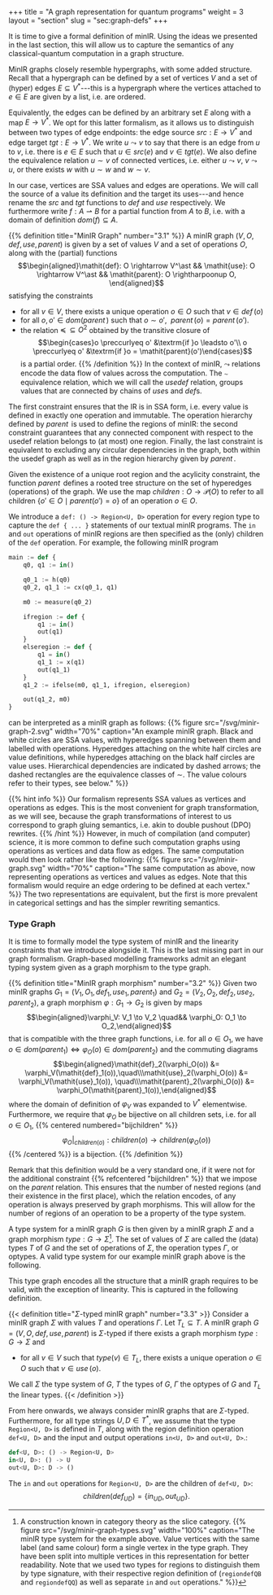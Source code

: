 +++
title = "A graph representation for quantum programs"
weight = 3
layout = "section"
slug = "sec:graph-defs"
+++

It is time to give a formal definition of minIR.
Using the ideas we presented in the last section, this will allow us
to capture the semantics of any classical-quantum
computation in a graph structure.

MinIR graphs closely resemble hypergraphs, with some added structure. Recall
that a hypergraph can be defined by a set of vertices $V$ and a set of
(hyper) edges $E \subseteq V^\ast$---this is a hypergraph where the vertices attached
to $e \in E$ are given by a list, i.e. are ordered.

Equivalently, the edges can be defined by an arbitrary set $E$ along with
a map $E \to V^\ast$.
We opt for this latter formalism, as it allows us to distinguish between two types
of edge endpoints: the edge source $\mathit{src}: E \rightarrow V^\ast$
and edge target $\mathit{tgt}: E \rightarrow V^\ast$.
We write $u \leadsto v$ to say that there is an edge from $u$ to $v$, i.e. there is
$e \in E$ such that $u \in src(e)$ and $v \in tgt(e)$.
We also define the equivalence relation $u \sim v$ of connected vertices,
i.e. either $u \leadsto v$, $v \leadsto u$,
or there exists $w$ with $u \sim w$ and $w \sim v$.

In our case, vertices are SSA values and edges are operations. We will
call the source of a value its definition and the target its uses---and hence
rename the $\mathit{src}$ and $\mathit{tgt}$ functions to $\mathit{def}$
and $\mathit{use}$ respectively.
We furthermore write $f: A \rightharpoonup B$ for a partial function from $A$ to
$B$, i.e. with a domain of definition $dom(f) \subseteq A$.

{{% definition title="MinIR Graph" number="3.1" %}}
A minIR graph $(V, O, \mathit{def}, \mathit{use}, \mathit{parent})$
is given by a set of values $V$ and a set of operations $O$,
along with the (partial) functions
$$\begin{aligned}\mathit{def}: O \rightarrow V^\ast && \mathit{use}: O \rightarrow V^\ast && \mathit{parent}: O \rightharpoonup O, \end{aligned}$$
satisfying the constraints
- for all $v \in V$, there exists a unique operation $o \in O$ such that $v \in \mathit{def}\,(o)$
- for all $o, o' \in dom(\mathit{parent}\,)$ such that $o \sim o'$, $\ \mathit{parent}\,(o) = \mathit{parent}\,(o')$.
- the relation $\preccurlyeq \, \subseteq O^2$ obtained by the transitive closure of
$$\begin{cases}o \preccurlyeq o' &\textrm{if }o \leadsto o'\\ o \preccurlyeq o' &\textrm{if }o = \mathit{parent}(o')\end{cases}$$
is a partial order.
{{% /definition %}}
In the context of minIR, $\leadsto$ relations encode the data flow of values
across the computation. The $\sim$ equivalence relation, which we will call
the _usedef_ relation, groups values that are connected
by chains of $\mathit{use}$s and $\mathit{def}$s.

The first constraint ensures that the IR is in SSA form, i.e. every value is
defined in exactly one operation and immutable.
The operation hierarchy defined by $\mathit{parent}\,$ is used to define
the regions of minIR:
the second constraint guarantees that any connected component with respect
to the usedef relation belongs to (at most) one region.
Finally, the last constraint is equivalent to excluding any circular dependencies
in the graph, both within the usedef graph as well as in the region
hierarchy given by $\mathit{parent}\,$.

Given the existence of a unique root region and the acylicity constraint,
the function $\mathit{parent}\,$ defines a rooted tree structure on the set of
hyperedges (operations) of the graph.
We use the map $\mathit{children}: O \to \mathcal{P}(O)$ to refer to all
children $\{o' \in O \mid parent(o') = o\}$ of an operation $o \in O$.

We introduce a `def: () -> Region<U, D>` operation for every region
type to capture the `def { ... }` statements of our textual minIR programs.
The `in` and `out` operations of minIR regions are then specified as the
(only) children of the `def` operation.
For example, the following minIR program
```python
main := def {
    q0, q1 := in()

    q0_1 := h(q0)
    q0_2, q1_1 := cx(q0_1, q1)

    m0 := measure(q0_2)

    ifregion := def {
        q1 := in()
        out(q1)
    }
    elseregion := def {
        q1 = in()
        q1_1 := x(q1)
        out(q1_1)
    }
    q1_2 := ifelse(m0, q1_1, ifregion, elseregion)

    out(q1_2, m0)
}
```
can be interpreted as a minIR graph as follows:
{{% figure src="/svg/minir-graph-2.svg" width="70%" caption="An example minIR graph. Black and white circles are SSA values, with hyperedges spanning between them and labelled with operations. Hyperedges attaching on the white half circles are value definitions, while hyperedges attaching on the black half circles are value uses. Hierarchical dependencies are indicated by dashed arrows; the dashed rectangles are the equivalence classes of $\sim$. The value colours refer to their types, see below." %}}

{{% hint info %}}
Our formalism represents SSA values as vertices and operations as edges.
This is the most convenient for graph transformation, as we will see, because
the graph transformations of interest to us correspond to graph gluing semantics,
i.e. akin to double pushout (DPO) rewrites.
{{% /hint %}}
However, in much of compilation (and computer) science, it is more common to define such
computation graphs using operations as vertices and data flow as edges.
The same computation would then look rather like the following:
{{% figure src="/svg/minir-graph.svg" width="70%" caption="The same computation as above, now representing operations as vertices and values as edges. Note that this formalism would require an edge ordering to be defined at each vertex." %}}
The two representations are equivalent, but the first is more prevalent in
categorical settings and has the simpler rewriting semantics.

### Type Graph
It is time to formally model the type system of minIR and the linearity constraints
that we introduce alongside it. This is the last missing part in our graph formalism.
Graph-based modelling frameworks admit an elegant typing system given
as a graph morphism to the type graph.

{{% definition title="MinIR graph morphism" number="3.2" %}}
Given two minIR graphs $G_1 = (V_1, O_1, \mathit{def}_1, \mathit{use}_1, \mathit{parent}_1)$
and $G_2 = (V_2, O_2, \mathit{def}_2, \mathit{use}_2, \mathit{parent}_2)$,
a graph morphism $\varphi: G_1 \to G_2$ is given by maps
$$\begin{aligned}\varphi_V: V_1 \to V_2 \quad&& \varphi_O: O_1 \to O_2,\end{aligned}$$
that is compatible with the three graph functions, i.e. for all $o \in O_1$,
we have $o \in dom(parent_1) \Leftrightarrow \varphi_O(o) \in dom(parent_2)$ and
the commuting diagrams
$$\begin{aligned}\mathit{def}_2(\varphi_O(o)) &= \varphi_V(\mathit{def}_1(o)),\quad\\\mathit{use}_2(\varphi_O(o)) &= \varphi_V(\mathit{use}_1(o)), \quad\\\mathit{parent}_2(\varphi_O(o)) &= \varphi_O(\mathit{parent}_1(o)),\end{aligned}$$
where the domain of definition of $\varphi_V$ was expanded to $V^\ast$ elementwise.
Furthermore, we require that $\varphi_O$ be bijective on all children sets,
i.e. for all $o \in O_1$,
{{% centered numbered="bijchildren" %}}
$$\varphi_O|_{children(o)}: children(o) \to children(\varphi_O(o))$$
{{% /centered %}}
is a bijection.
{{% /definition %}}

Remark that this definition would be a very standard one, if it were not for the
additional constraint {{% refcentered "bijchildren" %}} that we impose on the $\mathit{parent}$ relation.
This ensures that the number of nested regions (and their existence in the
first place), which the relation encodes, of
any operation is always preserved by graph morphisms. This will allow for the number
of regions of an operation to be a property of the type system.

A type system for a minIR graph $G$ is then given by
a minIR graph $\Sigma$ and
a graph morphism $\mathit{type}: G \to \Sigma$[^slicecat].
The set of values of $\Sigma$ are called the (data) types $T$ of $G$
and the set of operations of $\Sigma$, the operation types $\Gamma$, or optypes.
A valid type system for our example minIR graph above is the following.
[^slicecat]: A construction known in category theory as the slice category.
{{% figure src="/svg/minir-graph-types.svg" width="100%" caption="The minIR type system for the example above. Value vertices with the same label (and same colour) form a single vertex in the type graph. They have been split into multiple vertices in this representation for better readability. Note that we used two types for regions to distinguish them by type signature, with their respective region definition of (`regiondefQB` and `regiondefQQ`) as well as separate `in` and `out` operations." %}}

This type graph encodes all the structure that a minIR graph requires to be
valid, with the exception of linearity.
This is captured in the following definition.

{{< definition title="$\Sigma$-typed minIR graph" number="3.3" >}}
Consider a minIR graph $\Sigma$ with values $T$
and operations $\Gamma$.
Let $T_L \subseteq T$.
A minIR graph $G = (V, O, \mathit{def}, \mathit{use}, \mathit{parent})$
is $\Sigma$-typed if there exists a graph morphism
$type: G \to \Sigma$ and
- for all $v \in V$ such that $type(v) \in T_L$,
there exists a unique operation $o \in O$ such that $v \in \mathit{use}\,(o)$.

We call $\Sigma$ the type system of $G$, $T$ the types of $G$,
$\Gamma$ the optypes of $G$ and $T_L$ the linear types.
{{< /definition >}}

From here onwards, we always consider minIR graphs that are $\Sigma$-typed.
Furthermore, for all type strings $U, D \in T^\ast$, we assume that
the type `Region<U, D>` is defined in $T$, along with the region definition
operation `def<U, D>`
and the input and output operations `in<U, D>` and `out<U, D>`.:
```python
def<U, D>: () -> Region<U, D>
in<U, D>: () -> U
out<U, D>: D -> ()
```
The `in` and `out` operations for `Region<U, D>` are the children of `def<U, D>`:
$$\mathit{children}(\mathit{def}_{UD}) = \{in_{UD}, out_{UD}\}.$$
